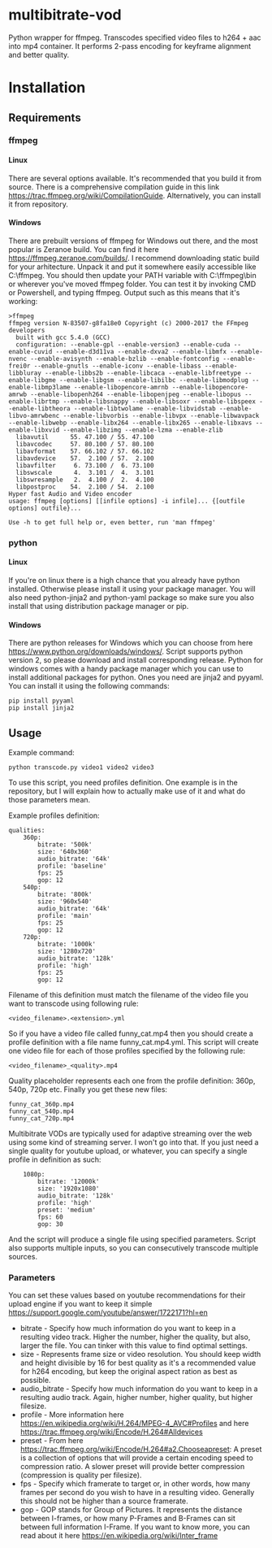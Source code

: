 # multibitrate-vod
Python wrapper for ffmpeg. Transcodes specified video files to h264 + aac into mp4 container. It performs 2-pass encoding for keyframe alignment and better quality.

# Installation
## Requirements
### ffmpeg
#### Linux
There are several options available. It's recommended that you build it from source. There is a comprehensive compilation guide in this link https://trac.ffmpeg.org/wiki/CompilationGuide. Alternatively, you can install it from repository.

#### Windows
There are prebuilt versions of ffmpeg for Windows out there, and the most popular is Zeranoe build. You can find it here https://ffmpeg.zeranoe.com/builds/. I recommend downloading static build for your arhitecture. Unpack it and put it somewhere easily accessible like C:\ffmpeg. You should then update your PATH variable with C:\ffmpeg\bin or wherever you've moved ffmpeg folder. You can test it by invoking CMD or Powershell, and typing ffmpeg. Output such as this means that it's working:

```
>ffmpeg
ffmpeg version N-83507-g8fa18e0 Copyright (c) 2000-2017 the FFmpeg developers
  built with gcc 5.4.0 (GCC)
  configuration: --enable-gpl --enable-version3 --enable-cuda --enable-cuvid --enable-d3d11va --enable-dxva2 --enable-libmfx --enable-nvenc --enable-avisynth --enable-bzlib --enable-fontconfig --enable-frei0r --enable-gnutls --enable-iconv --enable-libass --enable-libbluray --enable-libbs2b --enable-libcaca --enable-libfreetype --enable-libgme --enable-libgsm --enable-libilbc --enable-libmodplug --enable-libmp3lame --enable-libopencore-amrnb --enable-libopencore-amrwb --enable-libopenh264 --enable-libopenjpeg --enable-libopus --enable-librtmp --enable-libsnappy --enable-libsoxr --enable-libspeex --enable-libtheora --enable-libtwolame --enable-libvidstab --enable-libvo-amrwbenc --enable-libvorbis --enable-libvpx --enable-libwavpack --enable-libwebp --enable-libx264 --enable-libx265 --enable-libxavs --enable-libxvid --enable-libzimg --enable-lzma --enable-zlib
  libavutil      55. 47.100 / 55. 47.100
  libavcodec     57. 80.100 / 57. 80.100
  libavformat    57. 66.102 / 57. 66.102
  libavdevice    57.  2.100 / 57.  2.100
  libavfilter     6. 73.100 /  6. 73.100
  libswscale      4.  3.101 /  4.  3.101
  libswresample   2.  4.100 /  2.  4.100
  libpostproc    54.  2.100 / 54.  2.100
Hyper fast Audio and Video encoder
usage: ffmpeg [options] [[infile options] -i infile]... {[outfile options] outfile}...

Use -h to get full help or, even better, run 'man ffmpeg'
```

### python
#### Linux
If you're on linux there is a high chance that you already have python installed. Otherwise please install it using your package manager. You will also need python-jinja2 and python-yaml package so make sure you also install that using distribution package manager or pip.

#### Windows
There are python releases for Windows which you can choose from here https://www.python.org/downloads/windows/. Script supports python version 2, so please download and install corresponding release. Python for windows comes with a handy package manager which you can use to install additional packages for python. Ones you need are jinja2 and pyyaml. You can install it using the following commands:

```
pip install pyyaml
pip install jinja2
```

## Usage

Example command:

```
python transcode.py video1 video2 video3
```

To use this script, you need profiles definition. One example is in the repository, but I will explain how to actually make use of it and what do those parameters mean.

Example profiles definition:

```
qualities:
    360p:
        bitrate: '500k'
        size: '640x360'
        audio_bitrate: '64k'
        profile: 'baseline'
        fps: 25
        gop: 12
    540p:
        bitrate: '800k'
        size: '960x540'
        audio_bitrate: '64k'
        profile: 'main'
        fps: 25
        gop: 12
    720p:
        bitrate: '1000k'
        size: '1280x720'
        audio_bitrate: '128k'
        profile: 'high'
        fps: 25
        gop: 12
```

Filename of this definition must match the filename of the video file you want to transcode using following rule: 

```
<video_filename>.<extension>.yml
```

So if you have a video file called funny_cat.mp4 then you should create a profile definition with a file name funny_cat.mp4.yml.
This script will create one video file for each of those profiles specified by the following rule:

```
<video_filename>_<quality>.mp4
```

Quality placeholder represents each one from the profile definition: 360p, 540p, 720p etc. Finally you get these new files:

```
funny_cat_360p.mp4
funny_cat_540p.mp4
funny_cat_720p.mp4
```

Multibitrate VODs are typically used for adaptive streaming over the web using some kind of streaming server. I won't go into that. If you just need a single quality for youtube upload, or whatever, you can specify a single profile in definition as such:

```
    1080p:
        bitrate: '12000k'
        size: '1920x1080'
        audio_bitrate: '128k'
        profile: 'high'
        preset: 'medium'
        fps: 60
        gop: 30
```

And the script will produce a single file using specified parameters. Script also supports multiple inputs, so you can consecutively transcode multiple sources.

### Parameters
You can set these values based on youtube recommendations for their upload engine if you want to keep it simple https://support.google.com/youtube/answer/1722171?hl=en

- bitrate - Specify how much information do you want to keep in a resulting video track. Higher the number, higher the quality, but also, larger the file. You can tinker with this value to find optimal settings.
- size - Represents frame size or video resolution. You should keep width and height divisible by 16 for best quality as it's a recommended value for h264 encoding, but keep the original aspect ration as best as possible.
- audio_bitrate - Specify how much information do you want to keep in a resulting audio track. Again, higher number, higher quality, but higher filesize.
- profile - More information here https://en.wikipedia.org/wiki/H.264/MPEG-4_AVC#Profiles and here https://trac.ffmpeg.org/wiki/Encode/H.264#Alldevices
- preset - From here https://trac.ffmpeg.org/wiki/Encode/H.264#a2.Chooseapreset: A preset is a collection of options that will provide a certain encoding speed to compression ratio. A slower preset will provide better compression (compression is quality per filesize).
- fps - Specify which framerate to target or, in other words, how many frames per second do you wish to have in a resulting video. Generally this should not be higher than a source framerate.
- gop - GOP stands for Group of Pictures. It represents the distance between I-frames, or how many P-Frames and B-Frames can sit between full information I-Frame. If you want to know more, you can read about it here https://en.wikipedia.org/wiki/Inter_frame
